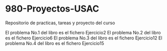 # 980-Proyectos-USAC
Repositorio de practicas, tareas y proyecto del curso 

El problema No.1 del libro es el fichero Ejercicio2
El problema No.2 del libro es el fichero Ejercicio6
El problema No.3 del libro es el fichero Ejercicio12
El problema No.4 del libro es el fichero Ejercicio15
